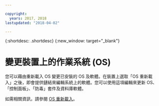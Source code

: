 ```yaml
---

copyright:
  years: 2017, 2018
lastupdated: "2018-04-02"

---
```


{:shortdesc: .shortdesc}
{:new_window: target="_blank"}


# 變更裝置上的作業系統 (OS)

您可以藉由重新載入 OS 變更已安裝的 OS 及軟體。在裝置上選取「OS 重新載入」之後，即會提供鏈結來編輯系統上的軟體。您可以使用這項編輯來更新 OS、「控制面板」、「防毒」套件及資料庫軟體。

如需相關資訊，請參閱 [OS 重新載入](../infrastructure/software/vsi_reload_os.html#reloading-an-os)。
